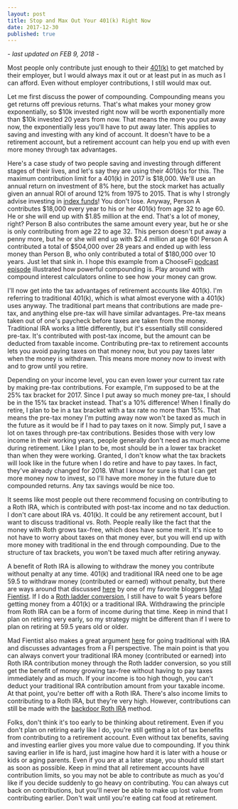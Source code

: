 ```yaml
---
layout: post
title: Stop and Max Out Your 401(k) Right Now
date: 2017-12-30
published: true
---
```

*- last updated on FEB 9, 2018 -*

Most people only contribute just enough to their [401(k)](https://www.bogleheads.org/wiki/401(k)) to get matched by their employer, but I would always max it out or at least put in as much as I can afford. Even without employer contributions, I still would max out.

Let me first discuss the power of compounding. Compounding means you get returns off previous returns. That's what makes your money grow exponentially, so $10k invested right now will be worth exponentially more than $10k invested 20 years from now. That means the more you put away now, the exponentially less you'll have to put away later. This applies to saving and investing with any kind of account. It doesn't have to be a retirement account, but a retirement account can help you end up with even more money through tax advantages.

Here's a case study of two people saving and investing through different stages of their lives, and let's say they are using their 401(k)s for this. The maximum contribution limit for a 401(k) in 2017 is $18,000. We'll use an annual return on investment of 8% here, but the stock market has actually given an annual ROI of around 12% from 1975 to 2015. That is why I strongly advise investing in [index funds](https://www.bogleheads.org/wiki/Index_fund)! You don't lose. Anyway, Person A contributes $18,000 every year to his or her 401(k) from age 32 to age 60. He or she will end up with $1.85 million at the end. That's a lot of money, right? Person B also contributes the same amount every year, but he or she is only contributing from age 22 to age 32. This person doesn't put away a penny more, but he or she will end up with $2.4 million at age 60! Person A contributed a total of $504,000 over 28 years and ended up with less money than Person B, who only contributed a total of $180,000 over 10 years. Just let that sink in. I hope this example from a ChooseFi [podcast episode](https://www.choosefi.com/039r-cruise-control/) illustrated how powerful compounding is. Play around with compound interest calculators online to see how your money can grow.

I'll now get into the tax advantages of retirement accounts like 401(k). I'm referring to traditional 401(k), which is what almost everyone with a 401(k) uses anyway. The traditional part means that contributions are made pre-tax, and anything else pre-tax will have similar advantages. Pre-tax means taken out of one's paycheck before taxes are taken from the money. Traditional IRA works a little differently, but it's essentially still considered pre-tax. It's contributed with post-tax income, but the amount can be deducted from taxable income. Contributing pre-tax to retirement accounts lets you avoid paying taxes on that money now, but you pay taxes later when the money is withdrawn. This means more money now to invest with and to grow until you retire.

Depending on your income level, you can even lower your current tax rate by making pre-tax contributions. For example, I'm supposed to be at the 25% tax bracket for 2017. Since I put away so much money pre-tax, I should be in the 15% tax bracket instead. That's a 10% difference! When I finally do retire, I plan to be in a tax bracket with a tax rate no more than 15%. That means the pre-tax money I'm putting away now won't be taxed as much in the future as it would be if I had to pay taxes on it now. Simply put, I save a lot on taxes through pre-tax contributions. Besides those with very low income in their working years, people generally don't need as much income during retirement. Like I plan to be, most should be in a lower tax bracket than when they were working. Granted, I don't know what the tax brackets will look like in the future when I do retire and have to pay taxes. In fact, they've already changed for 2018. What I know for sure is that I can get more money now to invest, so I'll have more money in the future due to compounded returns. Any tax savings would be nice too.

It seems like most people out there recommend focusing on contributing to a Roth IRA, which is contributed with post-tax income and no tax deduction. I don't care about IRA vs. 401(k). It could be any retirement account, but I want to discuss traditional vs. Roth. People really like the fact that the money with Roth grows tax-free, which does have some merit. It's nice to not have to worry about taxes on that money ever, but you will end up with more money with traditional in the end through compounding. Due to the structure of tax brackets, you won't be taxed much after retiring anyway.

A benefit of Roth IRA is allowing to withdraw the money you contribute without penalty at any time. 401(k) and traditional IRA need one to be age 59.5 to withdraw money (contributed or earned) without penalty, but there are ways around that discussed [here](https://www.madfientist.com/how-to-access-retirement-funds-early/) by one of my favorite bloggers [Mad Fientist](https://www.madfientist.com/). If I do a [Roth ladder conversion](https://www.bogleheads.org/wiki/Roth_IRA_conversion), I still have to wait 5 years before getting money from a 401(k) or a traditional IRA. Withdrawing the principle from Roth IRA can be a form of income during that time. Keep in mind that I plan on retiring very early, so my strategy might be different than if I were to plan on retiring at 59.5 years old or older.

Mad Fientist also makes a great argument [here](https://www.madfientist.com/traditional-ira-vs-roth-ira/) for going traditional with IRA and discusses advantages from a FI perspective. The main point is that you can always convert your traditional IRA money (contributed or earned) into Roth IRA contribution money through the Roth ladder conversion, so you still get the benefit of money growing tax-free without having to pay taxes immediately and as much. If your income is too high though, you can't deduct your traditional IRA contribution amount from your taxable income. At that point, you're better off with a Roth IRA. There's also income limits to contributing to a Roth IRA, but they're very high. However, contributions can still be made with the [backdoor Roth IRA](https://www.bogleheads.org/wiki/Backdoor_Roth_IRA) method.

Folks, don't think it's too early to be thinking about retirement. Even if you don't plan on retiring early like I do, you're still getting a lot of tax benefits from contributing to a retirement account. Even without tax benefits, saving and investing earlier gives you more value due to compounding. If you think saving earlier in life is hard, just imagine how hard it is later with a house or kids or aging parents. Even if you are at a later stage, you should still start as soon as possible. Keep in mind that all retirement accounts have contribution limits, so you may not be able to contribute as much as you'd like if you decide suddenly to go heavy on contributing. You can always cut back on contributions, but you'll never be able to make up lost value from contributing earlier. Don't wait until you're eating cat food at retirement.
